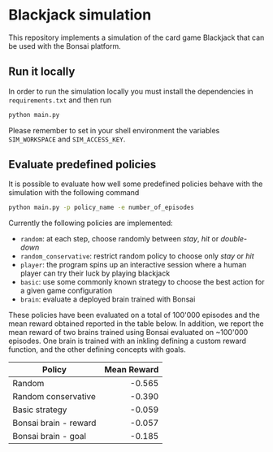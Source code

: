# Blackjack simulation

This repository implements a simulation of the card game Blackjack that can
be used with the Bonsai platform.

## Run it locally

In order to run the simulation locally you must install the dependencies in
`requirements.txt` and then run

```bash
python main.py
```

Please remember to set in your shell environment the variables
`SIM_WORKSPACE` and `SIM_ACCESS_KEY`.

## Evaluate predefined policies

It is possible to evaluate how well some predefined policies behave with the
simulation with the following command

```bash
python main.py -p policy_name -e number_of_episodes
```

Currently the following policies are implemented:

- `random`: at each step, choose randomly between *stay*, *hit* or
  *double-down*
- `random_conservative`: restrict random policy to choose only *stay* or *hit*
- `player`: the program spins up an interactive session where a human player
  can try their luck by playing blackjack
- `basic`: use some commonly known strategy to choose the best action
  for a given game configuration
- `brain`: evaluate a deployed brain trained with Bonsai

These policies have been evaluated on a total of 100'000 episodes and the
mean reward obtained reported in the table below. In addition, we report the
mean reward of two brains trained using Bonsai evaluated on ~100'000 episodes.
One brain is trained with an inkling defining a custom reward function, and the
other defining concepts with goals.

| Policy                       | Mean Reward |
| ---------------------------- | -----------:|
| Random                       | -0.565      |
| Random conservative          | -0.390      |
| Basic strategy               | -0.059      |
| Bonsai brain - reward        | -0.057      |
| Bonsai brain - goal          | -0.185      |
